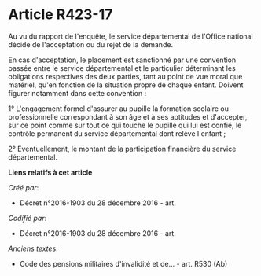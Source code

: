 # Article R423-17

Au vu du rapport de l'enquête, le service départemental de l'Office national décide de l'acceptation ou du rejet de la
demande.

En cas d'acceptation, le placement est sanctionné par une convention passée entre le service départemental et le particulier
déterminant les obligations respectives des deux parties, tant au point de vue moral que matériel, qu'en fonction de la
situation propre de chaque enfant. Doivent figurer notamment dans cette convention :

1° L'engagement formel d'assurer au pupille la formation scolaire ou professionnelle correspondant à son âge et à ses
aptitudes et d'accepter, sur ce point comme sur tout ce qui touche le pupille qui lui est confié, le contrôle permanent du
service départemental dont relève l'enfant ;

2° Eventuellement, le montant de la participation financière du service départemental.

**Liens relatifs à cet article**

_Créé par_:

  - Décret n°2016-1903 du 28 décembre 2016 - art.

_Codifié par_:

  - Décret n°2016-1903 du 28 décembre 2016 - art.

_Anciens textes_:

  - Code des pensions militaires d'invalidité et de... - art. R530 (Ab)

